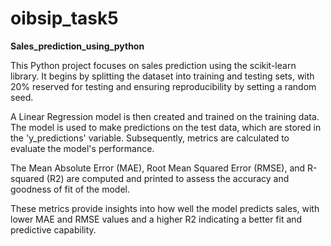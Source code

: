 # oibsip_task5
**Sales_prediction_using_python**

This Python project focuses on sales prediction using the scikit-learn library. It begins by splitting the dataset into training and testing sets, with 20% reserved for testing and ensuring reproducibility by setting a random seed. 

A Linear Regression model is then created and trained on the training data. The model is used to make predictions on the test data, which are stored in the 'y_predictions' variable. Subsequently, metrics are calculated to evaluate the model's performance. 

The Mean Absolute Error (MAE), Root Mean Squared Error (RMSE), and R-squared (R2) are computed and printed to assess the accuracy and goodness of fit of the model. 

These metrics provide insights into how well the model predicts sales, with lower MAE and RMSE values and a higher R2 indicating a better fit and predictive capability.
